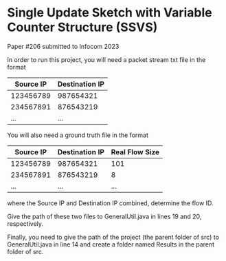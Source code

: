 # Single Update Sketch with Variable Counter Structure (SSVS)
Paper #206 submitted to Infocom 2023

In order to run this project, you will need a packet stream txt file in the format

Source IP | Destination IP
--- | --- 
123456789 | 987654321 
234567891 | 876543219
... | ...



You will also need a ground truth file in the format

Source IP | Destination IP | Real Flow Size
--- | --- | ---
123456789 | 987654321 | 101
234567891 | 876543219 | 8
... | ... | ...

where the Source IP and Destination IP combined, determine the flow ID.

Give the path of these two files to GeneralUtil.java in lines 19 and 20, respectively.

Finally, you need to give the path of the project (the parent folder of src) to GeneralUtil.java in line 14 and create a folder named Results in the parent folder of src.
